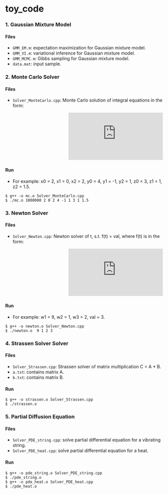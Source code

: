 # toy_code

### 1. Gaussian Mixture Model

#### Files
* ```GMM_EM.m```: expectation maximization for Gaussian mixture model.
* ```GMM_VI.m```: variational inference for Gaussian mixture model.
* ```GMM_MCMC.m```: Gibbs sampling for Gaussian mixture model.
* ```data.mat```: input sample.

### 2. Monte Carlo Solver

#### Files

* ```Solver_MonteCarlo.cpp```: Monte Carlo solution of integral equations in the form:

&nbsp;&nbsp;&nbsp;&nbsp;&nbsp;&nbsp;&nbsp;&nbsp;&nbsp;&nbsp;&nbsp;&nbsp;&nbsp;&nbsp;&nbsp;&nbsp;
&nbsp;&nbsp;&nbsp;&nbsp;&nbsp;&nbsp;&nbsp;&nbsp;&nbsp;&nbsp;&nbsp;&nbsp;&nbsp;&nbsp;&nbsp;&nbsp;
&nbsp;&nbsp;&nbsp;&nbsp;&nbsp;&nbsp;&nbsp;&nbsp;&nbsp;&nbsp;&nbsp;&nbsp;&nbsp;&nbsp;&nbsp;&nbsp;
![equation](http://latex.codecogs.com/gif.latex?%5Cinline%20%5Cdpi%7B100%7D%20%5CLARGE%20%5Cboldsymbol%7BI%20%3D%20%5Cint_%7Bx_1%7D%5E%7Bx_2%7D%5Cint_%7By_1%7D%5E%7By_2%7D%5Cint_%7Bz_1%7D%5E%7Bz_2%7Dx%5E%7Bx_0%7Dy%5E%7By_0%7D&plus;z_0e%5E%7B-z%7Ddxdydz%7D)

#### Run

* For example: x0 = 2, x1 = 0, x2 = 2, y0 = 4, y1 = -1, y2 = 1, z0 = 3, z1 = 1, z2 = 1.5.

```
$ g++ -o mc.o Solver_MonteCarlo.cpp 
$ ./mc.o 1000000 2 0 2 4 -1 1 3 1 1.5
```

### 3. Newton Solver

#### Files

* ```Solver_Newton.cpp```: Newton solver of t, s.t. f(t) = val, where f(t) is in the form:

&nbsp;&nbsp;&nbsp;&nbsp;&nbsp;&nbsp;&nbsp;&nbsp;&nbsp;&nbsp;&nbsp;&nbsp;&nbsp;&nbsp;&nbsp;&nbsp;
&nbsp;&nbsp;&nbsp;&nbsp;&nbsp;&nbsp;&nbsp;&nbsp;&nbsp;&nbsp;&nbsp;&nbsp;&nbsp;&nbsp;&nbsp;&nbsp;
&nbsp;&nbsp;&nbsp;&nbsp;&nbsp;&nbsp;&nbsp;&nbsp;&nbsp;&nbsp;&nbsp;&nbsp;&nbsp;&nbsp;&nbsp;&nbsp;
![equation](http://latex.codecogs.com/gif.latex?%5Cinline%20%5Cdpi%7B100%7D%20%5CLARGE%20%5Cboldsymbol%7Bf%28t%29%3Dw_1e%5E%7B-w_2t%7D%5Ccos%28w_3t%29%7D)

#### Run

* For example: w1 = 9, w2 = 1, w3 = 2, val = 3. 

```
$ g++ -o newton.o Solver_Newton.cpp 
$ ./newton.o  9 1 2 3
```

### 4. Strassen Solver Solver

#### Files

* ```Solver_Strassen.cpp```: Strassen solver of matrix multiplication C = A * B.
* ```a.txt```: contains matrix A.
* ```b.txt```: contains matrix B.

#### Run

```
$ g++ -o strassen.o Solver_Strassen.cpp 
$ ./strassen.o 
```

### 5. Partial Diffusion Equation

#### Files

* ```Solver_PDE_string.cpp```:  solve partial differential equation for a vibrating string.
* ```Solver_PDE_heat.cpp```: solve partial differential equation for a heat.

#### Run

```
$ g++ -o pde_string.o Solver_PDE_string.cpp 
$ ./pde_string.o 
$ g++ -o pde_heat.o Solver_PDE_heat.cpp 
$ ./pde_heat.o 
```


